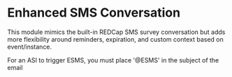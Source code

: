 # Enhanced SMS Conversation

This module mimics the built-in REDCap SMS survey conversation but adds more flexibility around reminders, expiration, and custom context based on event/instance.



For an ASI to trigger ESMS, you must place '@ESMS' in the subject of the email

